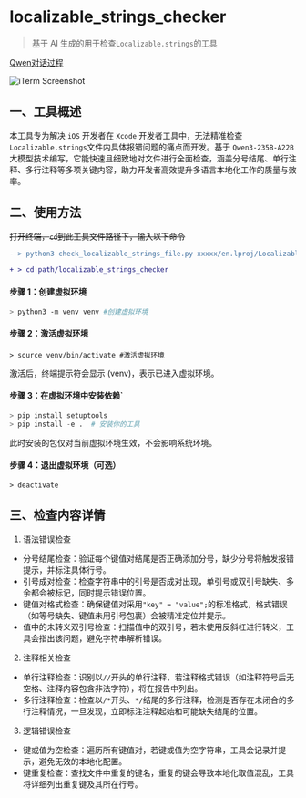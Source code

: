 # localizable_strings_checker

> 基于 AI 生成的用于检查`Localizable.strings`的工具

[Qwen对话过程](https://chat.qwen.ai/s/e2a1ec86-244e-42b1-a336-09f6d9ee3440?fev=0.0.107)

![iTerm Screenshot](https://github.com/user-attachments/assets/331126b8-73df-4cf4-95fd-7a8125183a79)


## 一、工具概述

本工具专为解决 `iOS` 开发者在 `Xcode` 开发者工具中，无法精准检查`Localizable.strings`文件内具体报错问题的痛点而开发。基于 `Qwen3-235B-A22B` 大模型技术编写，它能快速且细致地对文件进行全面检查，涵盖分号结尾、单行注释、多行注释等多项关键内容，助力开发者高效提升多语言本地化工作的质量与效率。

## 二、使用方法

~~打开终端，`cd`到此工具文件路径下，输入以下命令~~
```diff
- > python3 check_localizable_strings_file.py xxxxx/en.lproj/Localizable.strings

+ > cd path/localizable_strings_checker
```

#### **步骤 1：创建虚拟环境**
```bash
> python3 -m venv venv #创建虚拟环境
```
#### **步骤 2：激活虚拟环境**

```
> source venv/bin/activate #激活虚拟环境
```
激活后，终端提示符会显示 (venv)，表示已进入虚拟环境。

#### **步骤 3：在虚拟环境中安装依赖`**

```py
> pip install setuptools
> pip install -e .  # 安装你的工具
```
此时安装的包仅对当前虚拟环境生效，不会影响系统环境。

#### **步骤 4：退出虚拟环境（可选）**
```
> deactivate
```

## 三、检查内容详情

1. 语法错误检查
- 分号结尾检查：验证每个键值对结尾是否正确添加分号，缺少分号将触发报错提示，并标注具体行号。
- 引号成对检查：检查字符串中的引号是否成对出现，单引号或双引号缺失、多余都会被标记，同时提示错误位置。
- 键值对格式检查：确保键值对采用`"key" = "value";`的标准格式，格式错误（如等号缺失、键值未用引号包裹）会被精准定位并提示。
- 值中的未转义双引号检查：扫描值中的双引号，若未使用反斜杠进行转义，工具会指出该问题，避免字符串解析错误。

2. 注释相关检查
- 单行注释检查：识别以`//`开头的单行注释，若注释格式错误（如注释符号后无空格、注释内容包含非法字符），将在报告中列出。
- 多行注释检查：检查以`/*`开头、`*/`结尾的多行注释，检测是否存在未闭合的多行注释情况，一旦发现，立即标注注释起始和可能缺失结尾的位置。

3. 逻辑错误检查
- 键或值为空检查：遍历所有键值对，若键或值为空字符串，工具会记录并提示，避免无效的本地化配置。
- 键重复检查：查找文件中重复的键名，重复的键会导致本地化取值混乱，工具将详细列出重复键及其所在行号。

